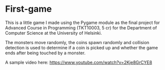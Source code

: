 # First-game
This is a little game I made using the Pygame module as the final project for Advanced Course in Programming (TKT10003, 5 cr) for the Department of Computer Science at the University of Helsinki.

The monsters move randomly, the coins spawn randomly and collision detection is used to determine if a coin is picked up and whether the game ends after being touched by a monster.

A sample video here: https://www.youtube.com/watch?v=2Kje8GrCYE8
